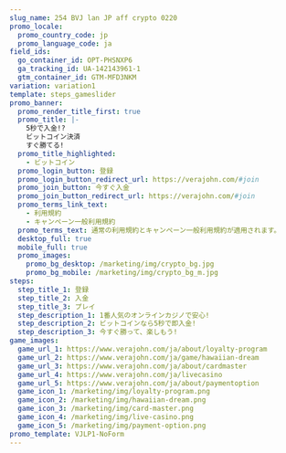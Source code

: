 ```yaml
---
slug_name: 254 BVJ lan JP aff crypto 0220
promo_locale:
  promo_country_code: jp
  promo_language_code: ja
field_ids:
  go_container_id: OPT-PHSNXP6
  ga_tracking_id: UA-142143961-1
  gtm_container_id: GTM-MFD3NKM
variation: variation1
template: steps_gameslider
promo_banner:
  promo_render_title_first: true
  promo_title: |-
    5秒で入金!?
    ビットコイン決済
    すぐ勝てる!
  promo_title_highlighted:
    - ビットコイン
  promo_login_button: 登録
  promo_login_button_redirect_url: https://verajohn.com/#join
  promo_join_button: 今すぐ入金
  promo_join_button_redirect_url: https://verajohn.com/#join
  promo_terms_link_text:
    - 利用規約
    - キャンペーン一般利用規約
  promo_terms_text: 通常の利用規約とキャンペーン一般利用規約が適用されます。
  desktop_full: true
  mobile_full: true
  promo_images:
    promo_bg_desktop: /marketing/img/crypto_bg.jpg
    promo_bg_mobile: /marketing/img/crypto_bg_m.jpg
steps:
  step_title_1: 登録
  step_title_2: 入金
  step_title_3: プレイ
  step_description_1: 1番人気のオンラインカジノで安心!
  step_description_2: ビットコインなら5秒で即入金!
  step_description_3: 今すぐ勝って、楽しもう!
game_images:
  game_url_1: https://www.verajohn.com/ja/about/loyalty-program
  game_url_2: https://www.verajohn.com/ja/game/hawaiian-dream
  game_url_3: https://www.verajohn.com/ja/about/cardmaster
  game_url_4: https://www.verajohn.com/ja/livecasino
  game_url_5: https://www.verajohn.com/ja/about/paymentoption
  game_icon_1: /marketing/img/loyalty-program.png
  game_icon_2: /marketing/img/hawaiian-dream.png
  game_icon_3: /marketing/img/card-master.png
  game_icon_4: /marketing/img/live-casino.png
  game_icon_5: /marketing/img/payment-option.png
promo_template: VJLP1-NoForm
---
```

